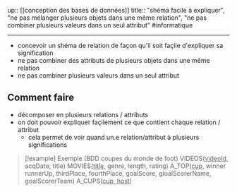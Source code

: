 up:: [[conception des bases de données]]
title:: "shéma facile à expliquer", "ne pas mélanger plusieurs objets dans une même relation", "ne pas combiner plusieurs valeurs dans un seul attribut"
#informatique 

---

 - concevoir un shéma de relation de façon qu'il soit façile d'expliquer sa signification
 - ne pas combiner des attributs de plusieurs objets dans une même relation
 - ne pas combiner plusieurs valeurs dans un seul attribut

## Comment faire

 - décomposer en plusieurs relations / attributs
 - on doit pouvoir expliquer façilement ce que contient chaque relation / attribut
     - cela permet de voir quand un.e relation/attribut à plusieurs significations

> [!example] Exemple 
> (BDD coupes du monde de foot)
> VIDEOS(<u>videoId</u>, acqDate, title) 
> MOVIES(<u>title</u>, genre, length, rating)
> A_TOP(<u>cup</u>, winner runnerUp, thirdPlace, fourthPlace, goalScore, gloalScorerName, goalScorerTeam)
> A_CUPS(<u>cup, host</u>)
